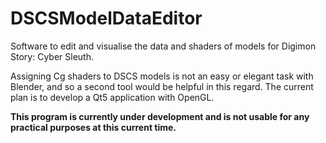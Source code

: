 # DSCSModelDataEditor
Software to edit and visualise the data and shaders of models for Digimon Story: Cyber Sleuth.

Assigning Cg shaders to DSCS models is not an easy or elegant task with Blender, and so a second tool would be helpful in this regard. The current plan is to develop a Qt5 application with OpenGL.

**This program is currently under development and is not usable for any practical purposes at this current time.**
